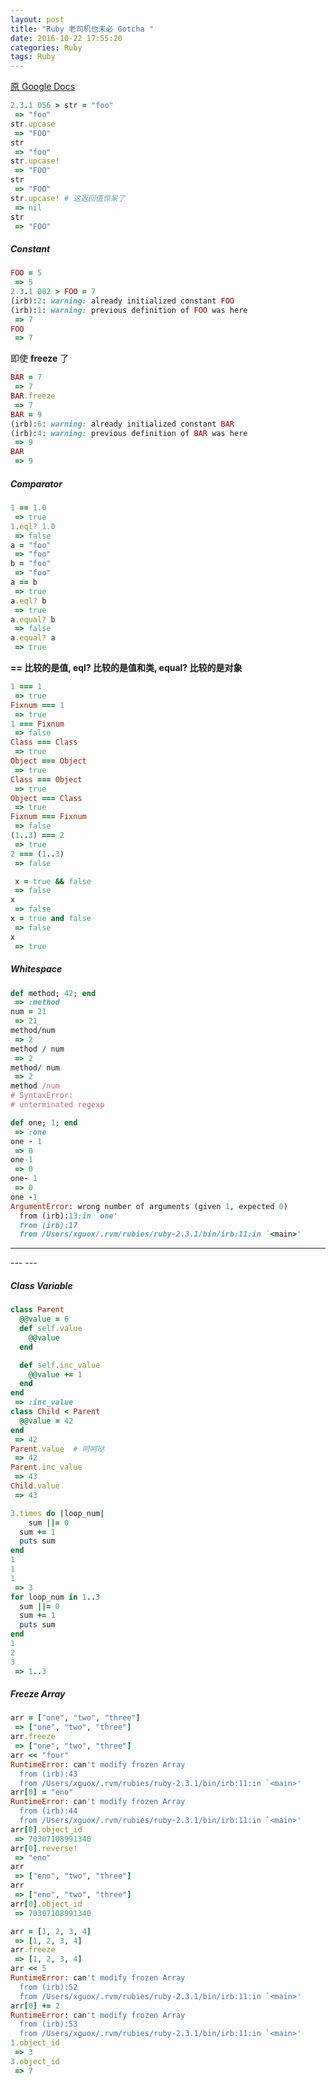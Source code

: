 ```yaml
---
layout: post
title: "Ruby 老司机也未必 Gotcha "
date: 2016-10-22 17:55:20
categories: Ruby
tags: Ruby
---
```

<!--more-->


[原 Google Docs](https://docs.google.com/presentation/d/1cqdp89_kolr4q1YAQaB-6i5GXip8MHyve8MvQ_1r6_s/present?slide=id.p)

```ruby
2.3.1 056 > str = "foo"
 => "foo"
str.upcase
 => "FOO"
str
 => "foo"
str.upcase!
 => "FOO"
str
 => "FOO"
str.upcase! # 这返回值惊呆了
 => nil
str
 => "FOO"
```

##### Constant

```ruby
FOO = 5
 => 5
2.3.1 002 > FOO = 7
(irb):2: warning: already initialized constant FOO
(irb):1: warning: previous definition of FOO was here
 => 7
FOO
 => 7
```

即使 **freeze** 了

```ruby
BAR = 7
 => 7
BAR.freeze
 => 7
BAR = 9
(irb):6: warning: already initialized constant BAR
(irb):4: warning: previous definition of BAR was here
 => 9
BAR
 => 9
```

##### Comparator

```ruby
1 == 1.0
 => true
1.eql? 1.0
 => false
a = "foo"
 => "foo"
b = "foo"
 => "foo"
a == b
 => true
a.eql? b
 => true
a.equal? b
 => false
a.equal? a
 => true
```

**== 比较的是值, eql? 比较的是值和类, equal? 比较的是对象**

```ruby
1 === 1
 => true
Fixnum === 1
 => true
1 === Fixnum
 => false
Class === Class
 => true
Object === Object
 => true
Class === Object
 => true
Object === Class
 => true
Fixnum === Fixnum
 => false
(1..3) === 2
 => true
2 === (1..3)
 => false
```

```ruby
 x = true && false
 => false
x
 => false
x = true and false
 => false
x
 => true
```

##### Whitespace

```ruby
def method; 42; end
 => :method
num = 21
 => 21
method/num
 => 2
method / num
 => 2
method/ num
 => 2
method /num
# SyntaxError:
# unterminated regexp
```

```ruby
def one; 1; end
 => :one
one - 1
 => 0
one-1
 => 0
one- 1
 => 0
one -1
ArgumentError: wrong number of arguments (given 1, expected 0)
  from (irb):13:in `one'
  from (irb):17
  from /Users/xguox/.rvm/rubies/ruby-2.3.1/bin/irb:11:in `<main>'

```

---
<!--more-->---
<!--more-->---
<!--more-->

##### Class Variable

```ruby
class Parent
  @@value = 6
  def self.value
    @@value
  end

  def self.inc_value
    @@value += 1
  end
end
 => :inc_value
class Child < Parent
  @@value = 42
end
 => 42
Parent.value  # 呵呵哒
 => 42
Parent.inc_value
 => 43
Child.value
 => 43
```

```ruby
3.times do |loop_num|
    sum ||= 0
  sum += 1
  puts sum
end
1
1
1
 => 3
for loop_num in 1..3
  sum ||= 0
  sum += 1
  puts sum
end
1
2
3
 => 1..3
```

##### Freeze Array

```ruby
arr = ["one", "two", "three"]
 => ["one", "two", "three"]
arr.freeze
 => ["one", "two", "three"]
arr << "four"
RuntimeError: can't modify frozen Array
  from (irb):43
  from /Users/xguox/.rvm/rubies/ruby-2.3.1/bin/irb:11:in `<main>'
arr[0] = "eno"
RuntimeError: can't modify frozen Array
  from (irb):44
  from /Users/xguox/.rvm/rubies/ruby-2.3.1/bin/irb:11:in `<main>'
arr[0].object_id
 => 70307108991340
arr[0].reverse!
 => "eno"
arr
 => ["eno", "two", "three"]
arr
 => ["eno", "two", "three"]
arr[0].object_id
 => 70307108991340
```

```ruby
arr = [1, 2, 3, 4]
 => [1, 2, 3, 4]
arr.freeze
 => [1, 2, 3, 4]
arr << 5
RuntimeError: can't modify frozen Array
  from (irb):52
  from /Users/xguox/.rvm/rubies/ruby-2.3.1/bin/irb:11:in `<main>'
arr[0] += 2
RuntimeError: can't modify frozen Array
  from (irb):53
  from /Users/xguox/.rvm/rubies/ruby-2.3.1/bin/irb:11:in `<main>'
1.object_id
 => 3
3.object_id
 => 7
```

